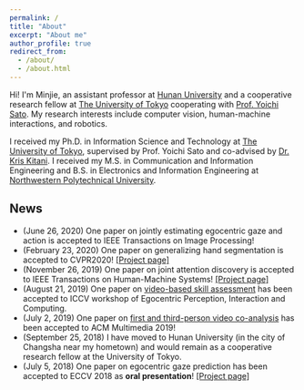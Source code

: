 ```yaml
---
permalink: /
title: "About"
excerpt: "About me"
author_profile: true
redirect_from: 
  - /about/
  - /about.html
---
```


Hi! I'm Minjie, an assistant professor at [Hunan University](http://www-en.hnu.edu.cn/index.htm) and a cooperative research fellow at [The University of Tokyo](https://www.iis.u-tokyo.ac.jp/en/) cooperating with [Prof. Yoichi Sato](http://www.hci.iis.u-tokyo.ac.jp/~ysato/index.html). My research interests include computer vision, human-machine interactions, and robotics.

I received my Ph.D. in Information Science and Technology at [The University of Tokyo](http://www.u-tokyo.ac.jp/en/), supervised by Prof. Yoichi Sato and co-advised by [Dr. Kris Kitani](http://www.cs.cmu.edu/~kkitani/). I received my M.S. in Communication and Information Engineering and B.S. in Electronics and Information Engineering at [Northwestern Polytechnical University](http://en.nwpu.edu.cn/).


## News
* (June 26, 2020) One paper on jointly estimating egocentric gaze and action is accepted to IEEE Transactions on Image Processing!
* (February 23, 2020) One paper on generalizing hand segmentation is accepted to CVPR2020! [[Project page]](https://cai-mj.github.io/project/egocentric_hand_segmentation)
* (November 26, 2019) One paper on joint attention discovery is accepted to IEEE Transactions on Human-Machine Systems! [[Project page]](https://cai-mj.github.io/project/joint_attention_discovery)
* (August 21, 2019) One paper on [video-based skill assessment](https://arxiv.org/abs/1901.02579) has been accepted to ICCV workshop of Egocentric Perception, Interaction and Computing.
* (July 2, 2019) One paper on [first and third-person video co-analysis](https://arxiv.org/abs/1904.07424) has been accepted to ACM Multimedia 2019!
* (September 25, 2018) I have moved to Hunan University (in the city of Changsha near my hometown) and would remain as a cooperative research fellow at the University of Tokyo.
* (July 5, 2018) One paper on egocentric gaze prediction has been accepted to ECCV 2018 as **oral presentation**! [[Project page]](https://cai-mj.github.io/project/egocentric_gaze_prediction)


